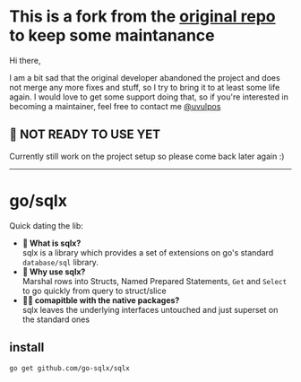 # This is a fork from the [original repo](https://github.com/jmoiron/sqlx) to keep some maintanance
Hi there,

I am a bit sad that the original developer abandoned the project and does not merge any more fixes and stuff, so I try to bring it to at least some life again. I would love to get some support doing that, so if you're interested in becoming a maintainer, feel free to contact me [@uvulpos](https://github.com/uvulpos)

## 🚧 NOT READY TO USE YET
Currently still work on the project setup so please come back later again :)

---

# go/sqlx

Quick dating the lib:
- **🧐 What is sqlx?**  
    sqlx is a library which provides a set of extensions on go's standard
`database/sql` library.
- **🚀 Why use sqlx?**  
    Marshal rows into Structs, Named Prepared Statements, `Get` and `Select` to go quickly from query to struct/slice
- **🤝🏻 comapitble with the native packages?**  
    sqlx leaves the underlying interfaces untouched and just superset on the standard ones
  

## install

    go get github.com/go-sqlx/sqlx


